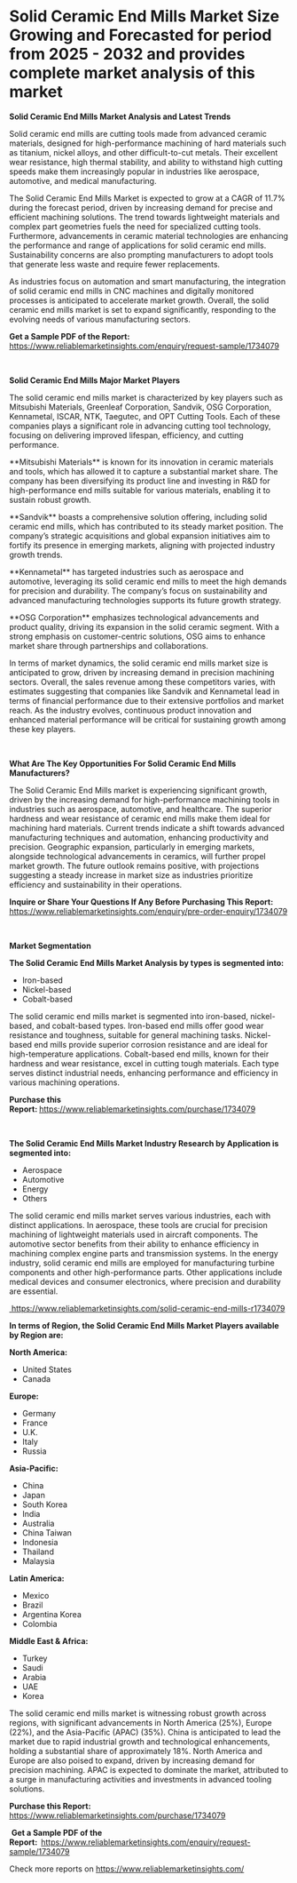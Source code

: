 <p><h1>Solid Ceramic End Mills Market Size Growing and Forecasted for period from 2025 - 2032 and provides complete market analysis of this market</h1></p><p><strong>Solid Ceramic End Mills Market Analysis and Latest Trends</strong></p>
<p><p>Solid ceramic end mills are cutting tools made from advanced ceramic materials, designed for high-performance machining of hard materials such as titanium, nickel alloys, and other difficult-to-cut metals. Their excellent wear resistance, high thermal stability, and ability to withstand high cutting speeds make them increasingly popular in industries like aerospace, automotive, and medical manufacturing.</p><p>The Solid Ceramic End Mills Market is expected to grow at a CAGR of 11.7% during the forecast period, driven by increasing demand for precise and efficient machining solutions. The trend towards lightweight materials and complex part geometries fuels the need for specialized cutting tools. Furthermore, advancements in ceramic material technologies are enhancing the performance and range of applications for solid ceramic end mills. Sustainability concerns are also prompting manufacturers to adopt tools that generate less waste and require fewer replacements. </p><p>As industries focus on automation and smart manufacturing, the integration of solid ceramic end mills in CNC machines and digitally monitored processes is anticipated to accelerate market growth. Overall, the solid ceramic end mills market is set to expand significantly, responding to the evolving needs of various manufacturing sectors.</p></p>
<p><strong>Get a Sample PDF of the Report:&nbsp;</strong> <a href="https://www.reliablemarketinsights.com/enquiry/request-sample/1734079?utm_campaign=3540&utm_medium=2&utm_source=Github&utm_content=ia&utm_term=09042025&utm_id=solid-ceramic-end-mills">https://www.reliablemarketinsights.com/enquiry/request-sample/1734079</a></p>
<p>&nbsp;</p>
<p><strong>Solid Ceramic End Mills Major Market Players</strong></p>
<p><p>The solid ceramic end mills market is characterized by key players such as Mitsubishi Materials, Greenleaf Corporation, Sandvik, OSG Corporation, Kennametal, ISCAR, NTK, Taegutec, and OPT Cutting Tools. Each of these companies plays a significant role in advancing cutting tool technology, focusing on delivering improved lifespan, efficiency, and cutting performance.</p><p>**Mitsubishi Materials** is known for its innovation in ceramic materials and tools, which has allowed it to capture a substantial market share. The company has been diversifying its product line and investing in R&D for high-performance end mills suitable for various materials, enabling it to sustain robust growth.</p><p>**Sandvik** boasts a comprehensive solution offering, including solid ceramic end mills, which has contributed to its steady market position. The company’s strategic acquisitions and global expansion initiatives aim to fortify its presence in emerging markets, aligning with projected industry growth trends.</p><p>**Kennametal** has targeted industries such as aerospace and automotive, leveraging its solid ceramic end mills to meet the high demands for precision and durability. The company’s focus on sustainability and advanced manufacturing technologies supports its future growth strategy.</p><p>**OSG Corporation** emphasizes technological advancements and product quality, driving its expansion in the solid ceramic segment. With a strong emphasis on customer-centric solutions, OSG aims to enhance market share through partnerships and collaborations.</p><p>In terms of market dynamics, the solid ceramic end mills market size is anticipated to grow, driven by increasing demand in precision machining sectors. Overall, the sales revenue among these competitors varies, with estimates suggesting that companies like Sandvik and Kennametal lead in terms of financial performance due to their extensive portfolios and market reach. As the industry evolves, continuous product innovation and enhanced material performance will be critical for sustaining growth among these key players.</p></p>
<p>&nbsp;</p>
<p><strong>What Are The Key Opportunities For Solid Ceramic End Mills Manufacturers?</strong></p>
<p><p>The Solid Ceramic End Mills market is experiencing significant growth, driven by the increasing demand for high-performance machining tools in industries such as aerospace, automotive, and healthcare. The superior hardness and wear resistance of ceramic end mills make them ideal for machining hard materials. Current trends indicate a shift towards advanced manufacturing techniques and automation, enhancing productivity and precision. Geographic expansion, particularly in emerging markets, alongside technological advancements in ceramics, will further propel market growth. The future outlook remains positive, with projections suggesting a steady increase in market size as industries prioritize efficiency and sustainability in their operations.</p></p>
<p><strong>Inquire or Share Your Questions If Any Before Purchasing This Report:</strong> <a href="https://www.reliablemarketinsights.com/enquiry/pre-order-enquiry/1734079?utm_campaign=3540&utm_medium=2&utm_source=Github&utm_content=ia&utm_term=09042025&utm_id=solid-ceramic-end-mills">https://www.reliablemarketinsights.com/enquiry/pre-order-enquiry/1734079</a></p>
<p>&nbsp;</p>
<p><strong>Market Segmentation</strong></p>
<p><strong>The Solid Ceramic End Mills Market Analysis by types is segmented into:</strong></p>
<p><ul><li>Iron-based</li><li>Nickel-based</li><li>Cobalt-based</li></ul></p>
<p><p>The solid ceramic end mills market is segmented into iron-based, nickel-based, and cobalt-based types. Iron-based end mills offer good wear resistance and toughness, suitable for general machining tasks. Nickel-based end mills provide superior corrosion resistance and are ideal for high-temperature applications. Cobalt-based end mills, known for their hardness and wear resistance, excel in cutting tough materials. Each type serves distinct industrial needs, enhancing performance and efficiency in various machining operations.</p></p>
<p><strong>Purchase this Report:&nbsp;</strong><a href="https://www.reliablemarketinsights.com/purchase/1734079?utm_campaign=3540&utm_medium=2&utm_source=Github&utm_content=ia&utm_term=09042025&utm_id=solid-ceramic-end-mills">https://www.reliablemarketinsights.com/purchase/1734079</a></p>
<p>&nbsp;</p>
<p><strong>The Solid Ceramic End Mills Market Industry Research by Application is segmented into:</strong></p>
<p><ul><li>Aerospace</li><li>Automotive</li><li>Energy</li><li>Others</li></ul></p>
<p><p>The solid ceramic end mills market serves various industries, each with distinct applications. In aerospace, these tools are crucial for precision machining of lightweight materials used in aircraft components. The automotive sector benefits from their ability to enhance efficiency in machining complex engine parts and transmission systems. In the energy industry, solid ceramic end mills are employed for manufacturing turbine components and other high-performance parts. Other applications include medical devices and consumer electronics, where precision and durability are essential.</p></p>
<p><a href="https://www.reliablemarketinsights.com/solid-ceramic-end-mills-r1734079?utm_campaign=3540&utm_medium=2&utm_source=Github&utm_content=ia&utm_term=09042025&utm_id=solid-ceramic-end-mills">&nbsp;https://www.reliablemarketinsights.com/solid-ceramic-end-mills-r1734079</a></p>
<p><strong>In terms of Region, the Solid Ceramic End Mills Market Players available by Region are:</strong></p>
<p>
    <p> <strong> North America: </strong>
        <ul>
            <li>United States</li>
            <li>Canada</li>
        </ul>
        </p> 
    <p> <strong> Europe: </strong>
        <ul>
            <li>Germany</li>
            <li>France</li>
            <li>U.K.</li>
            <li>Italy</li>
            <li>Russia</li>
        </ul>
        </p> 
    <p> <strong> Asia-Pacific: </strong>
        <ul>
            <li>China</li>
            <li>Japan</li>
            <li>South Korea</li>
            <li>India</li>
            <li>Australia</li>
            <li>China Taiwan</li>
            <li>Indonesia</li>
            <li>Thailand</li>
            <li>Malaysia</li>
        </ul>
        </p> 
    <p> <strong> Latin America: </strong>
        <ul>
            <li>Mexico</li>
            <li>Brazil</li>
            <li>Argentina Korea</li>
            <li>Colombia</li>
        </ul>
        </p> 
    <p> <strong> Middle East & Africa: </strong>
        <ul>
            <li>Turkey</li>
            <li>Saudi</li>
            <li>Arabia</li>
            <li>UAE</li>
            <li>Korea</li>
        </ul>
    </p>
    </p>
<p><p>The solid ceramic end mills market is witnessing robust growth across regions, with significant advancements in North America (25%), Europe (22%), and the Asia-Pacific (APAC) (35%). China is anticipated to lead the market due to rapid industrial growth and technological enhancements, holding a substantial share of approximately 18%. North America and Europe are also poised to expand, driven by increasing demand for precision machining. APAC is expected to dominate the market, attributed to a surge in manufacturing activities and investments in advanced tooling solutions.</p></p>
<p><strong>Purchase this Report: </strong><a href="https://www.reliablemarketinsights.com/purchase/1734079?utm_campaign=3540&utm_medium=2&utm_source=Github&utm_content=ia&utm_term=09042025&utm_id=solid-ceramic-end-mills">https://www.reliablemarketinsights.com/purchase/1734079</a></p>
<p>&nbsp;<strong>Get a Sample PDF of the Report:&nbsp;&nbsp;</strong><a href="https://www.reliablemarketinsights.com/enquiry/request-sample/1734079?utm_campaign=3540&utm_medium=2&utm_source=Github&utm_content=ia&utm_term=09042025&utm_id=solid-ceramic-end-mills">https://www.reliablemarketinsights.com/enquiry/request-sample/1734079</a></p>
<p><strong></strong></p>
<p>Check more reports on <a href="https://www.reliablemarketinsights.com/?utm_campaign=3540&utm_medium=2&utm_source=Github&utm_content=ia&utm_term=09042025&utm_id=solid-ceramic-end-mills">https://www.reliablemarketinsights.com/</a></p>